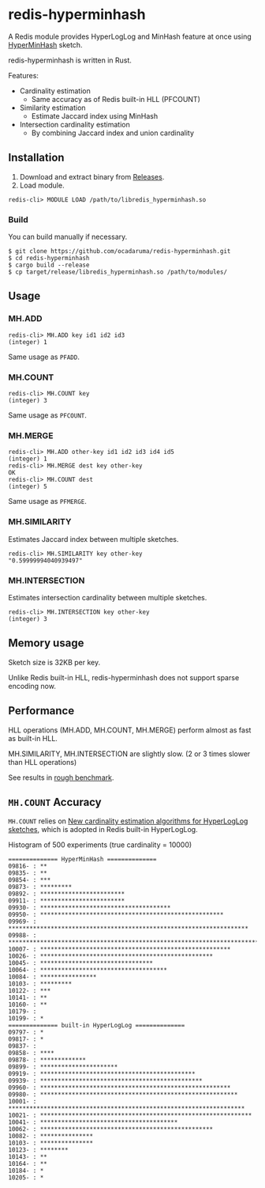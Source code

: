 # redis-hyperminhash

A Redis module provides HyperLogLog and MinHash feature at once using [HyperMinHash](https://arxiv.org/abs/1710.08436) sketch.

redis-hyperminhash is written in Rust.

Features:

- Cardinality estimation
  - Same accuracy as of Redis built-in HLL (PFCOUNT)
- Similarity estimation
  - Estimate Jaccard index using MinHash
- Intersection cardinality estimation
  - By combining Jaccard index and union cardinality

## Installation

1. Download and extract binary from [Releases](https://github.com/ocadaruma/redis-hyperminhash/releases).
2. Load module.

```
redis-cli> MODULE LOAD /path/to/libredis_hyperminhash.so
```

### Build

You can build manually if necessary.

```
$ git clone https://github.com/ocadaruma/redis-hyperminhash.git
$ cd redis-hyperminhash
$ cargo build --release
$ cp target/release/libredis_hyperminhash.so /path/to/modules/
```

## Usage

### MH.ADD

```
redis-cli> MH.ADD key id1 id2 id3
(integer) 1
```

Same usage as `PFADD`.

### MH.COUNT

```
redis-cli> MH.COUNT key
(integer) 3
```

Same usage as `PFCOUNT`.

### MH.MERGE

```
redis-cli> MH.ADD other-key id1 id2 id3 id4 id5
(integer) 1
redis-cli> MH.MERGE dest key other-key
OK
redis-cli> MH.COUNT dest
(integer) 5
```

Same usage as `PFMERGE`.

### MH.SIMILARITY

Estimates Jaccard index between multiple sketches.

```
redis-cli> MH.SIMILARITY key other-key
"0.59999994040939497"
```

### MH.INTERSECTION

Estimates intersection cardinality between multiple sketches.

```
redis-cli> MH.INTERSECTION key other-key
(integer) 3
```

## Memory usage

Sketch size is 32KB per key.

Unlike Redis built-in HLL, redis-hyperminhash does not support sparse encoding now.

## Performance

HLL operations (MH.ADD, MH.COUNT, MH.MERGE) perform almost as fast as built-in HLL.

MH.SIMILARITY, MH.INTERSECTION are slightly slow. (2 or 3 times slower than HLL operations)

See results in [rough benchmark](benchmark/README.md).

## `MH.COUNT` Accuracy

`MH.COUNT` relies on [New cardinality estimation algorithms for HyperLogLog sketches](https://arxiv.org/abs/1702.01284), which is adopted in Redis built-in HyperLogLog.

Histogram of 500 experiments (true cardinality = 10000)

```
============== HyperMinHash ==============
09816- : **
09835- : **
09854- : ***
09873- : *********
09892- : ************************
09911- : ************************
09930- : *************************************
09950- : ****************************************************
09969- : ********************************************************************
09988- : ***************************************************************************
10007- : ******************************************************
10026- : *************************************************
10045- : ********************************
10064- : ************************************
10084- : ****************
10103- : *********
10122- : ***
10141- : **
10160- : **
10179- :
10199- : *
============== built-in HyperLogLog ==============
09797- : *
09817- : *
09837- :
09858- : ****
09878- : *************
09899- : **********************
09919- : ********************************************
09939- : **********************************************
09960- : ******************************************************
09980- : ********************************************************
10001- : *******************************************************************
10021- : ************************************************************
10041- : ***************************************
10062- : *************************************************
10082- : ***************
10103- : ***************
10123- : ********
10143- : **
10164- : **
10184- : *
10205- : *
```
